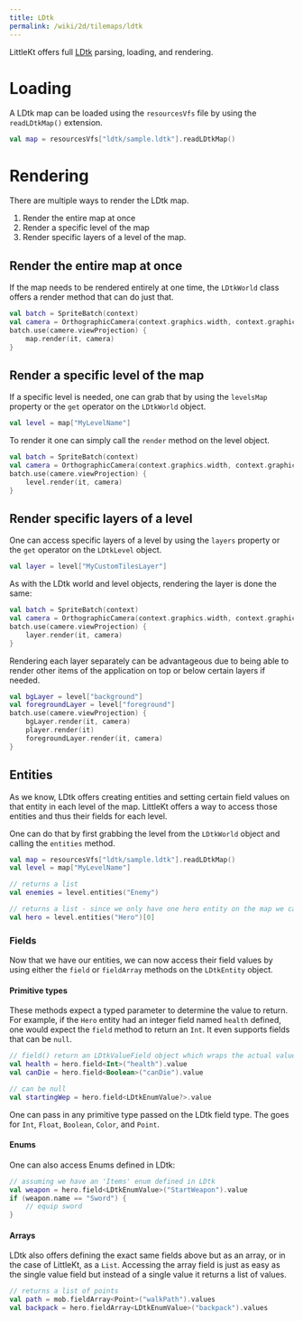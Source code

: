 ```yaml
---
title: LDtk
permalink: /wiki/2d/tilemaps/ldtk
---
```


LittleKt offers full [LDtk](https://ldtk.io) parsing, loading, and rendering.

# Loading

A LDtk map can be loaded using the `resourcesVfs` file by using the `readLDtkMap()` extension.

```kotlin
val map = resourcesVfs["ldtk/sample.ldtk"].readLDtkMap()
```

# Rendering

There are multiple ways to render the LDtk map.

1. Render the entire map at once
2. Render a specific level of the map
3. Render specific layers of a level of the map.

## Render the entire map at once

If the map needs to be rendered entirely at one time, the `LDtkWorld` class offers a render method that can do just that.

```kotlin
val batch = SpriteBatch(context)
val camera = OrthographicCamera(context.graphics.width, context.graphics.height)
batch.use(camere.viewProjection) {
    map.render(it, camera)
}
```

## Render a specific level of the map

If a specific level is needed, one can grab that by using the `levelsMap` property or the `get` operator on the `LDtkWorld` object.

```kotlin
val level = map["MyLevelName"]
```

To render it one can simply call the `render` method on the level object.

```kotlin
val batch = SpriteBatch(context)
val camera = OrthographicCamera(context.graphics.width, context.graphics.height)
batch.use(camere.viewProjection) {
    level.render(it, camera)
}
```

## Render specific layers of a level

One can access specific layers of a level by using the `layers` property or the `get` operator on the `LDtkLevel` object.

```kotlin
val layer = level["MyCustomTilesLayer"]
```

As with the LDtk world and level objects, rendering the layer is done the same:

```kotlin
val batch = SpriteBatch(context)
val camera = OrthographicCamera(context.graphics.width, context.graphics.height)
batch.use(camere.viewProjection) {
    layer.render(it, camera)
}
```

Rendering each layer separately can be advantageous due to being able to render other items of the application on top or below certain layers if needed.

```kotlin
val bgLayer = level["background"]
val foregroundLayer = level["foreground"]
batch.use(camere.viewProjection) {
    bgLayer.render(it, camera)
    player.render(it)
    foregroundLayer.render(it, camera)
}
```

## Entities

As we know, LDtk offers creating entities and setting certain field values on that entity in each level of the map. LittleKt offers a way to access those entities and thus their fields for each level.

One can do that by first grabbing the level from the `LDtkWorld` object and calling the `entities` method.

```kotlin
val map = resourcesVfs["ldtk/sample.ldtk"].readLDtkMap()
val level = map["MyLevelName"]

// returns a list
val enemies = level.entities("Enemy")

// returns a list - since we only have one hero entity on the map we can just grab the first value in the list
val hero = level.entities("Hero")[0]
```

### Fields

Now that we have our entities, we can now access their field values by using either the `field` or `fieldArray` methods on the `LDtkEntity` object.

#### Primitive types

These methods expect a typed parameter to determine the value to return.
For example, if the `Hero` entity had an integer field named `health` defined, one would expect the `field` method to return an `Int`. It even supports fields that can be `null`.

```kotlin
// field() return an LDtkValueField object which wraps the actual value which can be accessed with the 'value' property
val health = hero.field<Int>("health").value
val canDie = hero.field<Boolean>("canDie").value

// can be null
val startingWep = hero.field<LDtkEnumValue?>.value
```

One can pass in any primitive type passed on the LDtk field type. The goes for `Int`, `Float`, `Boolean`, `Color`, and `Point`.

#### Enums

One can also access Enums defined in LDtk:

```kotlin
// assuming we have an 'Items' enum defined in LDtk
val weapon = hero.field<LDtkEnumValue>("StartWeapon").value
if (weapon.name == "Sword") {
    // equip sword
}
```

#### Arrays

LDtk also offers defining the exact same fields above but as an array, or in the case of LittleKt, as a `List`. Accessing the array field is just as easy as the single value field but instead of a single value it returns a list of values.

```kotlin
// returns a list of points
val path = mob.fieldArray<Point>("walkPath").values
val backpack = hero.fieldArray<LDtkEnumValue>("backpack").values
```
